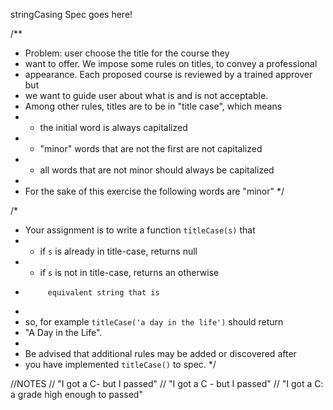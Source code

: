 stringCasing Spec goes here!

/**
 *  Problem: user choose the title for the course they
 *  want to offer.  We impose some rules on titles, to convey a professional
 *  appearance.  Each proposed course is reviewed by a trained approver but
 *  we want to guide user about what is and is not acceptable.
 *  Among other rules, titles are to be in "title case", which means
 *  * the initial word is always capitalized
 *  * "minor" words that are not the first are not capitalized
 *  * all words that are not minor should always be capitalized
 *
 *  For the sake of this exercise the following words are "minor"
 */

 /*
  * Your assignment is to write a function `titleCase(s)` that
  *  - if `s` is already in title-case, returns null
  *  - if `s` is not in title-case, returns an otherwise
  *          equivalent string that is
  *
  * so, for example `titleCase('a day in the life')` should return
  * "A Day in the Life".
  *
  * Be advised that additional rules may be added or discovered after
  * you have implemented `titleCase()` to spec.
  */

  //NOTES
  // "I got a C- but I passed"
  // "I got a C - but I passed"
  // "I got a C: a grade high enough to passed"
